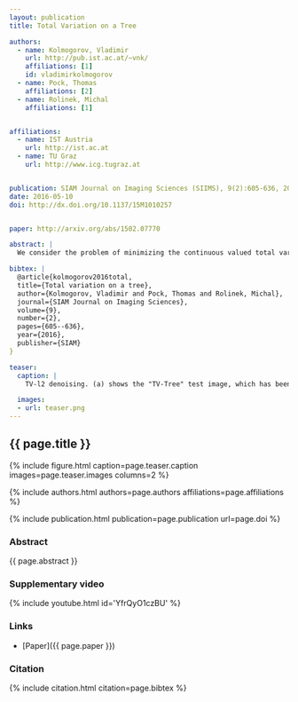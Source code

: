 ```yaml
---
layout: publication
title: Total Variation on a Tree

authors:
  - name: Kolmogorov, Vladimir
    url: http://pub.ist.ac.at/~vnk/
    affiliations: [1]
    id: vladimirkolmogorov
  - name: Pock, Thomas
    affiliations: [2]
  - name: Rolinek, Michal
    affiliations: [1]


affiliations:
  - name: IST Austria
    url: http://ist.ac.at
  - name: TU Graz
    url: http://www.icg.tugraz.at


publication: SIAM Journal on Imaging Sciences (SIIMS), 9(2):605-636, 2016
date: 2016-05-10
doi: http://dx.doi.org/10.1137/15M1010257


paper: http://arxiv.org/abs/1502.07770

abstract: |
  We consider the problem of minimizing the continuous valued total variation subject to different unary terms on trees and propose fast direct algorithms based on dynamic programming to solve these problems. We treat both the convex and the non-convex case and derive worst case complexities that are equal or better then existing methods. We show applications to total variation based 2D image processing and computer vision problems based on a Lagrangian decomposition approach. The resulting algorithms are very efficient, offer a high degree of parallelism and come along with memory requirements which are only in the order of the number of image pixels. 

bibtex: |
  @article{kolmogorov2016total,
  title={Total variation on a tree},
  author={Kolmogorov, Vladimir and Pock, Thomas and Rolinek, Michal},
  journal={SIAM Journal on Imaging Sciences},
  volume={9},
  number={2},
  pages={605--636},
  year={2016},
  publisher={SIAM}
}

teaser:
  caption: |
    TV-l2 denoising. (a) shows the "TV-Tree" test image, which has been degraded by adding zero-mean Gaussian noise. (b) shows the result of TV-l2 denoising.

  images:
  - url: teaser.png
---
```


## {{ page.title }}

{% include figure.html caption=page.teaser.caption images=page.teaser.images columns=2 %}

{% include authors.html authors=page.authors affiliations=page.affiliations %}

{% include publication.html publication=page.publication url=page.doi %}

### Abstract

{{ page.abstract }}

### Supplementary video

{% include youtube.html id='YfrQyO1czBU' %}

### Links

* [Paper]({{ page.paper }}) 

### Citation

{% include citation.html citation=page.bibtex %}

